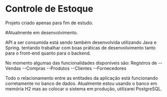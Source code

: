 # Controle de Estoque

Projeto criado apenas para fim de estudo.

#Atualmente em desenvolvimento.


API a ser consumida está sendo também desenvolvida utilizando Java e Spring.
tentando trabalhar com boas práticas de desenvolvimento tanto para o front-end quanto para o backend.

No momento algumas das funcionalidades disponíveis são: 
Registros de
--Vendas
--Compras
--Produtos
--Clientes
--Fornecedores

Todo o relacionamento entre as entitades da aplicação está funcionando corretamente no banco de dados. Atualmente estou usando o banco em memória H2 mas ao colocar o sistema em produção, utilizarei PostgreSQL.

